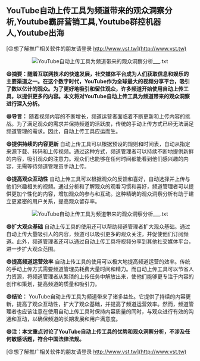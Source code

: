 ## **YouTube自动上传工具为频道带来的观众洞察分析,Youtube霸屏营销工具,Youtube群控机器人,Youtube出海**

[😍想了解推广相关软件的朋友请登录 http://www.vst.tw](http://www.vst.tw)

 <center><img src="https://vst.tw/MP4/tuiguang/png/8.png" alt="YouTube自动上传工具为频道带来的观众洞察分析___.txt"></center>

**😄摘要：随着互联网技术的快速发展，社交媒体平台成为人们获取信息和娱乐的主要渠道之一。在这个数字时代，YouTube作为全球最大的视频分享平台，吸引了数以亿计的观众。为了更好地吸引和留住观众，许多频道开始使用自动上传工具，以提供更多的内容。本文将对YouTube自动上传工具为频道带来的观众洞察进行深入分析。**

**😄导言：**
随着视频内容的不断增长，频道运营者面临着不断更新和上传内容的挑战。为了满足观众的需求并保持频道的活跃度，传统的手动上传方式已经无法满足频道管理的需求。因此，自动上传工具应运而生。

**😄提供持续的内容更新**
自动上传工具可以根据预设的规则和时间表，自动从指定来源下载、转码和上传视频。通过这种方式，频道管理者可以持续不断地提供新鲜的内容，吸引观众的注意力。观众们也能够在任何时间都能看到他们感兴趣的内容，无需等待频道管理员手动上传。

**😄提高观众互动性**
自动上传工具可以根据观众的反馈和喜好，自动选择并上传与他们兴趣相关的视频。通过分析和了解观众的观看习惯和喜好，频道管理者可以提供更加个性化的内容，增加观众的参与和互动。这种精确的观众洞察分析有助于建立更紧密的用户关系，提高观众留存率。

 <center><img src="https://vst.tw/MP4/tuiguang/png/2.png" alt="YouTube自动上传工具为频道带来的观众洞察分析___.txt"></center>

**😄扩大观众基础**
自动上传工具的使用还可以帮助频道管理者扩大观众基础。通过自动上传大量吸引人的内容，频道可以吸引更多的观众关注，并促使他们订阅频道。此外，频道管理者还可以通过自动上传工具将视频分享到其他社交媒体平台，进一步扩大观众范围。

**😄提高频道运营效率**
自动上传工具的使用可以极大地提高频道运营的效率。传统的手动上传方式需要频道管理员耗费大量时间和精力。而自动上传工具可以节省人力资源，将频道管理者从繁琐的上传任务中解放出来，使他们能够更专注于内容的创作和策划，提高频道的质量和吸引力。

**😄结论：**
YouTube自动上传工具为频道带来了诸多益处。它提供了持续的内容更新，提高了观众互动性，扩大了观众基础，并提高了频道运营效率。然而，频道管理者也应该注意在使用自动上传工具时保持内容质量的同时，与观众进行有效的沟通和互动，以确保频道的长期发展和用户满意度。

**😄注：本文重点讨论了YouTube自动上传工具的优势和观众洞察分析，不涉及任何敏感话题，符合中国法律法规。**

[😍想了解推广相关软件的朋友请登录 http://www.vst.tw](http://www.vst.tw)



